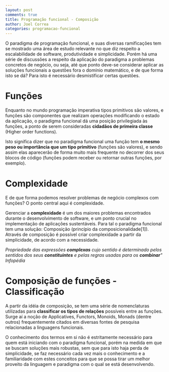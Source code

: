 ```yaml
---
layout: post
comments: true
title: Programação funcional - Composição
author: Joel Correa
categories: programacao-funcional
---
```


O paradigma de programação funcional, e suas diversas ramificações tem se mostrado uma área de estudo relevante no que diz respeito a escalabilidade de software, produtividade e simplicidade. Porém há uma série de discussões a respeito da aplicação do paradigma a problemas concretos de negócio, ou seja, até que ponto deve-se considerar aplicar as soluções funcionais a questões fora o domínio matemático, e de que forma isto se dá? Para isto é necessário desmistificar certas questões.

Funções
=========
Enquanto no mundo programação imperativa tipos primitivos são valores, e funções são componentes que realizam operações modificando o estado da aplicação, o paradigma funcional dá uma posição privilegiada às funções, a ponto de serem consideradas <b>cidadãos de primeira classe</b> (Higher order functions). 

Isto significa dizer que no paradigma funcional uma função tem <b>o mesmo peso ou importância que um tipo primitivo</b> (funções são valores), e sendo assim elas aparecerão de forma muito mais frequente no decorrer dos seus blocos de código (funções podem receber ou retornar outras funções, por exemplo).

Complexidade
=========
E de que forma podemos resolver problemas de negócio complexos com funções? O ponto central aqui é complexidade.

Gerenciar a <b>complexidade</b> é um dos maiores problemas encontrados durante o desenvolvimento de software, e um ponto crucial no implementação de aplicações sustentáveis. Para tal o paradigma funcional tem uma solução: Composição (princípio da composicionalidade[1]). Através de composição é possível criar complexidade a partir da simplicidade, de acordo com a necessidade.

<cite>
Propriedade das expressões <b>complexas</b> cujo sentido é determinado pelos sentidos dos seus <b>constituintes</b> e pelas regras usadas para os <b>combinar</b>" Infopédia 
</cite>

Composição de funções - Classificação
=========
A partir da idéia de composição, se tem uma série de nomenclaturas utilizadas para <b>classificar os tipos de relações</b> possíveis entre as funções. Surge aí a noção de Applicatives, Functors, Monoids, Monads (dentre outros) frequentemente citados em diversas fontes de pesquisa relacionadas a linguagens funcionais. 

O conhecimento dos termos em si não é estritamente necessário para quem está iniciando com o paradigma funcional, porém na medida em que se buscam soluções mais robustas, sem que para isto haja perda de simplicidade, se faz necessário cada vez mais o conhecimento e a familiaridade com estes conceitos para que se possa tirar um melhor proveito da linguagem e paradigma com o qual se está desenvolvendo.

